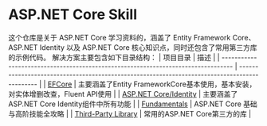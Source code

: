 # ASP.NET Core Skill
这个仓库是关于 ASP.NET Core 学习资料的，涵盖了 Entity Framework Core、ASP.NET Identity 以及 ASP.NET Core 核心知识点，同时还包含了常用第三方库的示例代码。
解决方案主要包含如下目录结构：
| 项目目录                                                                           | 描述                                                                                   |
| --------------------------------------------------------------------------------- | --------------------------------------------------------------------------------------------- |
| [EFCore](https://github.com/bingbing-gui/Asp.Net-Core-Skill/tree/master/EntityFrameworkCore)                 | 主要涵盖了Entity FrameworkCore基本使用，基本安装，对实体增删改查，Fluent API使用        |
| [ASP.NET Core/Identity](https://github.com/bingbing-gui/Asp.Net-Core-Skill/tree/master/AspNetCore.Identity/Identity)    | 主要涵盖了ASP.NET Core Identity组件中所有功能          |
| [Fundamentals](https://github.com/bingbing-gui/Asp.Net-Core-Skill/tree/master/Fundamentals)             | ASP.NET Core 基础与高阶技能全攻略                        |
| [Third-Party Library](https://github.com/bingbing-gui/Asp.Net-Core-Skill/tree/master/Third-Party.Library)                 | 常用的ASP.NET Core第三方的库       |

